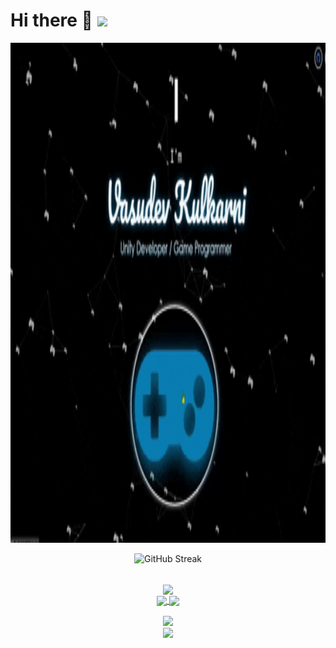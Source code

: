 # Hi there 👋 ![](https://komarev.com/ghpvc/?username=your-github-vasudev888&color=green)

<!-- ![Alt Text](https://github.com/Vasudev888/Vasudev888/blob/master/ezgif.com-gif-maker.gif) -->
<img src="https://github.com/Vasudev888/Vasudev888/blob/master/ezgif.com-gif-maker.gif" width="800" height="800" />

<!-- [![Anurag's GitHub stats](https://github-readme-stats.vercel.app/api?username=vasudev888)](https://github.com/anuraghazra/github-readme-stats) -->
<p align="center"><img src="http://github-readme-streak-stats.herokuapp.com?user=vasudev888&theme=highcontrast" alt="GitHub Streak" /></p>


<p align="center">
<br> <a href="https://github.com/vasudev888">
    <img align="center" src="https://img.shields.io/badge/Preferred_Language-English-informational?style=flat&logo=/Images/unity.svg&logoColor=white&color=green" /> </a>
<br> <a href="https://www.jetbrains.com/idea/">
  <img align="center" src="https://img.shields.io/badge/IDE-IntellijIDEA-informational?style=flat&logo=<LOGO_NAME>&logoColor=white&color=critical" /> </a>
 <a href="https://unity.com/">
    <img align="center" src="https://img.shields.io/badge/GameEngine-Unity-informational?style=flat&logo=/Images/unity.svg&logoColor=white&color=lightgrey" /> </a>
</p>
<p align="center">
<a href="https://github.com/vasudev888">
   <img align="center" src="https://github-readme-stats.vercel.app/api/top-langs/?username=vasudev888&execlud=PyGameJam&langs_count=7&layout=compact&hide=ASP.net,ShaderLab,hlsl&theme=material-palenight" /> </a>
 <br>
<a href="https://github.com/vasudev888">
  <img align="center" src="https://github-readme-stats.vercel.app/api?username=vasudev888&hide_title=true&show_icons=true&theme=material-palenight" /> </a>
<br>

<!-- <a href="https://github.com/Vasudev888/TapShift">
  <img align="center" src="https://github-readme-stats.vercel.app/api/pin/?username=vasudev888&repo=TapShift&theme=material-palenight" /> </a>
<a href="https://github.com/Vasudev888/TankRaider">
  <img align="center" src="https://github-readme-stats.vercel.app/api/pin/?username=vasudev888&repo=TankRaider&theme=material-palenight&discreption=" /> </a>
<a href="https://github.com/Vasudev888/CandyCatcher">
  <img align="center" src="https://github-readme-stats.vercel.app/api/pin/?username=vasudev888&repo=CandyCatcher&theme=material-palenight&discreption=" /> </a>
<a href="https://github.com/Vasudev888/TipTap-3D">
  <img align="center" src="https://github-readme-stats.vercel.app/api/pin/?username=vasudev888&repo=TipTap-3D&theme=material-palenight&discreption=" /> </a>
</p>
 -->



<!--
**Vasudev888/Vasudev888** is a ✨ _special_ ✨ repository because its `README.md` (this file) appears on your GitHub profile.

Here are some ideas to get you started:

- 🔭 I’m currently working on ...
- 🌱 I’m currently learning ...
- 👯 I’m looking to collaborate on ...
- 🤔 I’m looking for help with ...
- 💬 Ask me about ...
- 📫 How to reach me: ...
- 😄 Pronouns: ...
- ⚡ Fun fact: ...
-->

